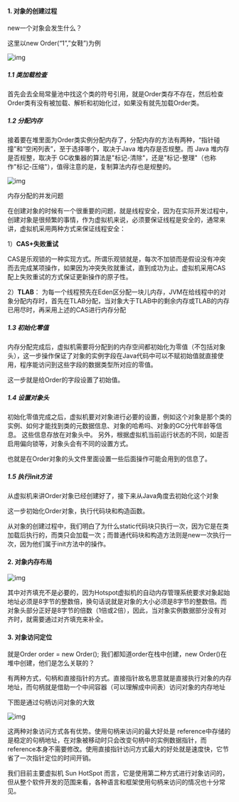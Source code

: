#### 1. 对象的创建过程

new一个对象会发生什么？



这里以new Order(“1”,”女鞋”)为例

![img](http://pcc.huitogo.club/d131cb11c336a7b86c6a80ff6b89484d)



##### 1.1 类加载检查

首先会去全局常量池中找这个类的符号引用，就是Order类存不存在，然后检查Order类有没有被加载、解析和初始化过，如果没有就先加载Order类。



##### 1.2 分配内存

接着要在堆里面为Order类实例分配内存了，分配内存的方法有两种，“指针碰撞”和“空闲列表”，至于选择哪个，取决于Java 堆内存是否规整。而 Java 堆内存是否规整，取决于 GC收集器的算法是"标记-清除"，还是"标记-整理"（也称作"标记-压缩"），值得注意的是，复制算法内存也是规整的。

![img](http://pcc.huitogo.club/0c596326c92af0de95a94dbb50b40635)



内存分配的并发问题

在创建对象的时候有一个很重要的问题，就是线程安全，因为在实际开发过程中，创建对象是很频繁的事情，作为虚拟机来说，必须要保证线程是安全的，通常来讲，虚拟机采用两种方式来保证线程安全：

1）**CAS+失败重试**

CAS是乐观锁的一种实现方式。所谓乐观锁就是，每次不加锁而是假设没有冲突而去完成某项操作，如果因为冲突失败就重试，直到成功为止。虚拟机采用CAS 配上失败重试的方式保证更新操作的原子性。



2）**TLAB**： 为每一个线程预先在Eden区分配一块儿内存，JVM在给线程中的对象分配内存时，首先在TLAB分配，当对象大于TLAB中的剩余内存或TLAB的内存已用尽时，再采用上述的CAS进行内存分配



##### 1.3 初始化零值

内存分配完成后，虚拟机需要将分配到的内存空间都初始化为零值（不包括对象头），这一步操作保证了对象的实例字段在Java代码中可以不赋初始值就直接使用，程序能访问到这些字段的数据类型所对应的零值。

这一步就是给Order的字段设置了初始值。



##### 1.4 设置对象头

初始化零值完成之后，虚拟机要对对象进行必要的设置，例如这个对象是那个类的实例、如何才能找到类的元数据信息、对象的哈希吗、对象的GC分代年龄等信息。 这些信息存放在对象头中。 另外，根据虚拟机当前运行状态的不同，如是否启用偏向锁等，对象头会有不同的设置方式。

也就是在Order对象的头文件里面设置一些后面操作可能会用到的信息了。



##### 1.5 执行init方法

从虚拟机来讲Order对象已经创建好了，接下来从Java角度去初始化这个对象

这一步初始化Order对象，执行代码块和构造函数。



从对象的创建过程中，我们明白了为什么static代码块只执行一次，因为它是在类加载后执行的，而类只会加载一次；而普通代码块和构造方法则是new一次执行一次，因为他们属于init方法中的操作。



#### 2. 对象内存布局

![img](http://pcc.huitogo.club/1c9baa1390b8f8c747e646ee8055e56c)

其中对齐填充不是必要的，因为Hotspot虚拟机的自动内存管理系统要求对象起始地址必须是8字节的整数倍，换句话说就是对象的大小必须是8字节的整数倍。而对象头部分正好是8字节的倍数（1倍或2倍），因此，当对象实例数据部分没有对齐时，就需要通过对齐填充来补全。



#### 3. 对象访问定位

就是Order order = new Order(); 我们都知道order在栈中创建，new Order()在堆中创建，他们是怎么关联的？

有两种方式，句柄和直接指针的方式。直接指针故名思意就是直接执行对象的内存地址，而句柄就是借助一个中间容器（可以理解成中间表）访问对象的内存地址



下图是通过句柄访问对象的大致

![img](http://pcc.huitogo.club/311495567291f87baa19ac7253297f9d)



这两种对象访问方式各有优势。使用句柄来访问的最大好处是 reference中存储的是稳定的句柄地址，在对象被移动时只会改变句柄中的实例数据指针，而reference本身不需要修改。使用直接指针访问方式最大的好处就是速度快，它节省了一次指针定位的时间开销。



我们目前主要虚拟机 Sun HotSpot 而言，它是使用第二种方式进行对象访问的，但从整个软件开发的范围来看，各种语言和框架使用句柄来访问的情况也十分常见。